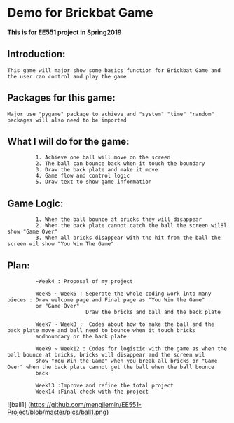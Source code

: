 # Demo for Brickbat Game



**This is for EE551 project in Spring2019**


## Introduction:
    This game will major show some basics function for Brickbat Game and the user can control and play the game
             
             
## Packages for this game:
    Major use "pygame" package to achieve and "system" "time" "random" packages will also need to be imported
             
            
## What I will do for the game:
             1. Achieve one ball will move on the screen
             2. The ball can bounce back when it touch the boundary
             3. Draw the back plate and make it move
             4. Game flow and control logic
             5. Draw text to show game information
     
 
## Game Logic:
             1. When the ball bounce at bricks they will disappear
             2. When the back plate cannot catch the ball the screen wil8l show "Game Over"
             3. When all bricks disappear with the hit from the ball the screen wil show "You Win The Game"
             
             
## Plan:
             ~Week4 : Proposal of my project
             
             Week5 ~ Week6 : Seperate the whole coding work into many pieces : Draw welcome page and Final page as "You Win the Game"
             or "Game Over"
                             Draw the bricks and ball and the back plate
                             
             Week7 ~ Week8 :  Codes about how to make the ball and the back plate move and ball need to bounce when it touch bricks 
             andboundary or the back plate
             
             Week9 ~ Week12 : Codes for logistic with the game as when the ball bounce at bricks, bricks will disappear and the screen wil
             show "You Win the Game" when you break all bricks or "Game Over" when the back plate cannot get the ball when the ball bounce
             back
             
             Week13 :Improve and refine the total project
             Week14 :Final check with the project
             
             
  ![ball1] (https://github.com/mengjiemin/EE551-Project/blob/master/pics/ball1.png)

